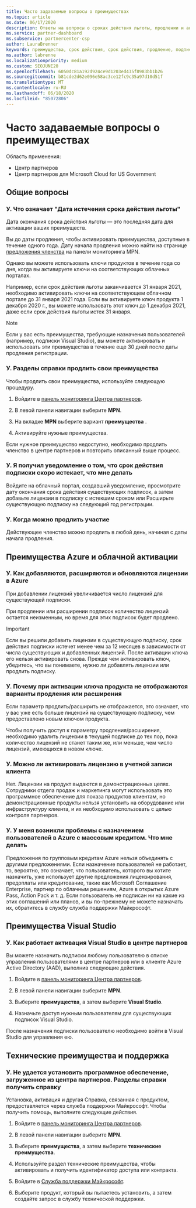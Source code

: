 ```yaml
---
title: Часто задаваемые вопросы о преимуществах
ms.topic: article
ms.date: 06/17/2020
description: Ответы на вопросы о сроках действия льготы, продлении и активации лицензий для Azure, облака, Visual Studio и технических и вспомогательных преимуществ
ms.service: partner-dashboard
ms.subservice: partnercenter-csp
author: LauraBrenner
keywords: преимущества, срок действия, срок действия, продление, подписка, лицензия, расширение
ms.author: labrenne
ms.localizationpriority: medium
ms.custom: SEOJUNE20
ms.openlocfilehash: 6050dc81a192d924ce9d1203ed435f8983bb1b26
ms.sourcegitcommit: b81cde2d62e096e58ac3ce12fc9c35a97d10d51f
ms.translationtype: MT
ms.contentlocale: ru-RU
ms.lasthandoff: 06/18/2020
ms.locfileid: "85072806"
---
```

# <a name="benefits-faq"></a>Часто задаваемые вопросы о преимуществах

Область применения:

- Центр партнеров
- Центр партнеров для Microsoft Cloud for US Government

## <a name="general-questions"></a>Общие вопросы

### <a name="q-what-does-benefit-expiry-date-mean"></a>У. Что означает "Дата истечения срока действия льготы"

Дата окончания срока действия льготы — это последняя дата для активации ваших преимуществ.

Вы до даты продления, чтобы активировать преимущества, доступные в течение одного года. Дату начала продления можно найти на странице [предложения членства](https://partner.microsoft.com/dashboard/mpn/offers) на панели мониторинга MPN.

Однако вы можете использовать ключи продуктов в течение года со дня, когда вы активируете ключи на соответствующих облачных порталах.

Например, если срок действия льготы заканчивается 31 января 2021, необходимо активировать ключи на соответствующем облачном портале до 31 января 2021 года. Если вы активируете ключ продукта 1 декабря 2020 г., вы можете использовать этот ключ до 1 декабря 2021, даже если срок действия льготы истек 31 января.

>[!NOTE]
>Если у вас есть преимущества, требующие назначения пользователей (например, подписки Visual Studio), вы можете активировать и использовать эти преимущества в течение еще 30 дней после даты продления регистрации.

### <a name="q-how-do-i-renew-my-benefits"></a>У. Разделы справки продлить свои преимущества

Чтобы продлить свои преимущества, используйте следующую процедуру.

1. Войдите в [панель мониторинга Центра партнеров](https://partner.microsoft.com/dashboard/).

2. В левой панели навигации выберите **MPN**.

3. На вкладке **MPN** выберите вариант **преимущества** .

4. Активируйте нужные преимущества.

Если нужное преимущество недоступно, необходимо продлить членство в центре партнеров и повторить описанный выше процесс.

### <a name="q-i-received-a-notification-informing-me-that-my-subscription-is-expiring-soon---what-should-i-do"></a>У. Я получил уведомление о том, что срок действия подписки скоро истекает, что мне делать

Войдите на облачный портал, создавший уведомление, просмотрите дату окончания срока действия существующих подписок, а затем добавьте лицензии в подписку с истекшим сроком или Расширьте существующую подписку на следующий год регистрации.

### <a name="q-when-can-i-renew-my-membership"></a>У. Когда можно продлить участие

Действующее членство можно продлить в любой день, начиная с даты начала продления.

## <a name="azure-and-cloud-activation-benefits"></a>Преимущества Azure и облачной активации

### <a name="q-how-does-adding-extendingrenewing-licenses-work-on-azure"></a>У. Как добавляются, расширяются и обновляются лицензии в Azure

При добавлении лицензий увеличивается число лицензий для существующей подписки.

При продлении или расширении подписок количество лицензий остается неизменным, но время для этих подписок будет продлено.

>[!IMPORTANT]
>Если вы решили добавить лицензии в существующую подписку, срок действия подписки истечет менее чем за 12 месяцев в зависимости от числа существующих и добавленных лицензий. После активации ключа его нельзя активировать снова. Прежде чем активировать ключ, убедитесь, что вы понимаете, нужно ли добавлять лицензии или продлить подписку.

### <a name="q-why-dont-i-see-the-renew-or-extend-options-when-i-activate-my-product-key"></a>У. Почему при активации ключа продукта не отображаются варианты продления или расширения

Если параметр продлить/расширить не отображается, это означает, что у вас уже есть больше лицензий на существующую подписку, чем предоставлено новым ключом продукта.

Чтобы получить доступ к параметру продления/расширения, необходимо удалить лицензии в текущей подписке до тех пор, пока количество лицензий не станет таким же, или меньше, чем число лицензий, имеющихся в новом ключе.

### <a name="q-can-i-activate-the-license-on-my-customers-account"></a>У. Можно ли активировать лицензию в учетной записи клиента

Нет. Лицензии на продукт выдаются в демонстрационных целях. Сотрудники отдела продаж и маркетинга могут использовать это программное обеспечение для показа продуктов клиентам, но демонстрационные продукты нельзя установить на оборудование или инфраструктуру клиента, и их необходимо использовать с целью контроля партнеров.

### <a name="q-im-having-trouble-assigning-users-in-azure-bulk-credit-what-should-i-do"></a>У. У меня возникли проблемы с назначением пользователей в Azure с массовым кредитом. Что мне делать

Предложения по групповым кредитам Azure нельзя объединять с другими предложениями. Если назначение пользователей не работает, то, вероятно, это означает, что пользователь, которого вы хотите назначить, уже использует другие предложения лицензирования, предоплаты или кредитование, такие как Microsoft Соглашение Enterprise, партнер по облачным решениям, Azure в открытых Azure Pass, Action Pack и т. д. Если пользователь не подписан ни на какие из этих соглашений или планов, и вы по-прежнему не можете назначать их, обратитесь в службу служба поддержки Майкрософт.

## <a name="visual-studio-benefits"></a>Преимущества Visual Studio

### <a name="q-how-does-visual-studio-activation-work-in-partner-center"></a>У. Как работает активация Visual Studio в центре партнеров

Вы можете назначить подписки любому пользователю в списке управления пользователями в центре партнеров или в клиенте Azure Active Directory (AAD), выполнив следующие действия.

1. Войдите в [панель мониторинга Центра партнеров](https://partner.microsoft.com/dashboard/).

2. В левой панели навигации выберите **MPN**.

3. Выберите **преимущества**, а затем выберите **Visual Studio**.

4. Назначьте доступ нужным пользователям для существующих подписок Visual Studio.

После назначения подписки пользователю необходимо войти в Visual Studio для управления ею.

## <a name="technical-benefits-and-support"></a>Технические преимущества и поддержка

### <a name="q-i-cant-install-the-software-i-downloaded-from-partner-center-how-do-i-get-help"></a>У. Не удается установить программное обеспечение, загруженное из центра партнеров. Разделы справки получить справку

Установка, активация и другая Справка, связанная с продуктом, предоставляется через служба поддержки Майкрософт. Чтобы получить помощь, выполните следующие действия.

1. Войдите в [панель мониторинга Центра партнеров](https://partner.microsoft.com/dashboard/).

2. В левой панели навигации выберите **MPN**.

3. Выберите **преимущества**, а затем выберите **технические преимущества**.

4. Используйте раздел технические преимущества, чтобы активировать и получить идентификатор доступа или контракта.

5. Войдите в [Служба поддержки Майкрософт](https://support.microsoft.com/supportforbusiness/productselection).

6. Выберите продукт, который вы пытаетесь установить, а затем создайте запрос в службу технической поддержки.
